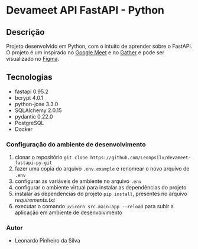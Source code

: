 # Devameet API FastAPI - Python

## Descrição
Projeto desenvolvido em Python, com o intuito de aprender sobre o FastAPI.
O projeto é um inspirado no [Google Meet](https://meet.google.com
) e no [Gather](https://www.gather.town) e pode ser visualizado no [Figma](https://www.figma.com/file/mIXcu8SJWqi0ylVHtZn89a/Devameet-(Projeto-2023)).
 
## Tecnologias
* fastapi 0.95.2
* bcrypt 4.0.1
* python-jose 3.3.0
* SQLAlchemy 2.0.15
* pydantic 0.22.0
* PostgreSQL
* Docker 

### Configuração do ambiente de desenvolvimento

1. clonar o repositório `git clone https://github.com/Leonpsilv/devameet-fastapi-py.git` 
1. fazer uma copia do arquivo `.env.example` e renomear o novo arquivo de `.env`
1. configurar as variáveis de ambiente no arquivo `.env`
1. configurar o ambiente virtual para instalar as dependências do projeto
1. instalar as dependencias do projeto `pip install`, presentes no arquivo _requirements.txt_
1. executar o comando `uvicorn src.main:app --reload` para subir a aplicação em ambiente de desenvolvimento

### Autor
- Leonardo Pinheiro da Silva